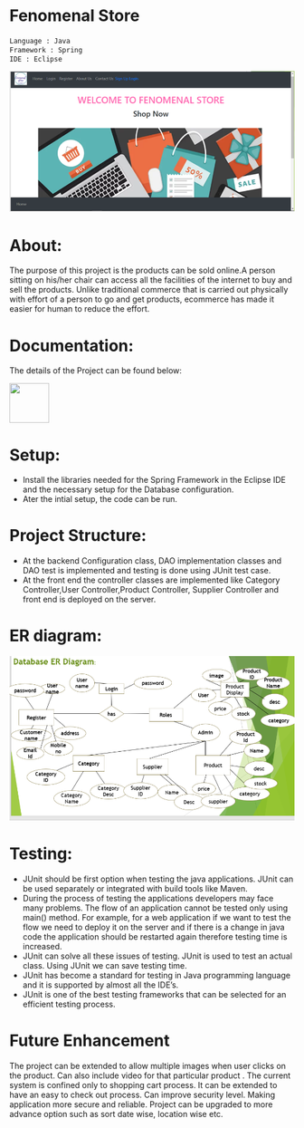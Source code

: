 # Fenomenal Store

```
Language : Java
Framework : Spring
IDE : Eclipse
```

![](images/homepage.PNG)


# About:
The purpose of this project is the products can be sold online.A person sitting on his/her chair can access all the facilities of the internet to buy and sell the products.
Unlike traditional commerce that is carried out physically with effort of a person to go and get products, ecommerce has made it easier for human to reduce the effort.

# Documentation:
The details of the Project can be found below: 

<a href="https://github.com/VaishnaviParvatikar14/My_Ecomm_proj/blob/main/docs/FENOMENAL%20STORE.pdf"><img src="https://github.com/VaishnaviParvatikar14/My_Ecomm_proj/blob/main/images/documentation_ss.PNG" align="center" height="70" width="70" ></a>



# Setup:
- Install the libraries needed for the Spring Framework in the Eclipse IDE and the necessary setup for the Database configuration.
- Ater the intial setup, the code can be run.

# Project Structure:
- At the backend Configuration class, DAO implementation classes and DAO test is implemented and testing is done using JUnit test case.
- At the front end the controller classes are implemented like Category Controller,User Controller,Product Controller, Supplier Controller and front end is deployed on the server.



# ER diagram:
![](images/er_dgm.PNG)


# Testing:
- JUnit should be first option when testing the java applications. JUnit can be used separately or integrated with build tools like Maven.
- During the process of testing the applications developers may face many problems. The flow of an application cannot be tested only using main() method. For example, for a web application if we want to test the flow we need to deploy it on the server and if there is a change in java code the application should be restarted again therefore testing time is increased.
- JUnit can solve all these issues of testing. JUnit is used to test an actual class. Using JUnit we can save testing time.
- JUnit has become a standard for testing in Java programming language and it is supported by almost all the IDE’s.
- JUnit is one of the best testing frameworks that can be selected for an efficient testing process.

# Future Enhancement
The project can be extended to allow multiple images when user clicks on the product.
Can also include video for that particular product .
The current system is confined only to shopping cart process. It can be extended to have an easy to check out process.
Can improve security level. Making application more secure and reliable.
Project can be upgraded to more advance option such as sort date wise, location wise etc.
